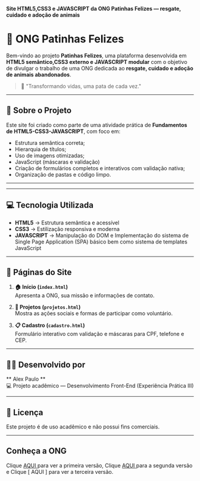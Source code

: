 **Site HTML5,CSS3 e JAVASCRIPT da ONG Patinhas Felizes — resgate, cuidado e adoção de animais**
# 🐾 ONG Patinhas Felizes

Bem-vindo ao projeto **Patinhas Felizes**, uma plataforma desenvolvida em **HTML5 semântico,CSS3 externo e JAVASCRIPT modular** com o objetivo de divulgar o trabalho de uma ONG dedicada ao **resgate, cuidado e adoção de animais abandonados**.

> 💛 "Transformando vidas, uma pata de cada vez."

---

## 📖 Sobre o Projeto

Este site foi criado como parte de uma atividade prática de **Fundamentos de HTML5-CSS3-JAVASCRIPT**, com foco em:
- Estrutura semântica correta;
- Hierarquia de títulos;
- Uso de imagens otimizadas;
- JavaScript (máscaras e validação)
- Criação de formulários completos e interativos com validação nativa;
- Organização de pastas e código limpo.

---


---

## 💻 Tecnologia Utilizada

- **HTML5** → Estrutura semântica e acessível
- **CSS3** → Estilização responsiva e moderna
- **JAVASCRIPT** → Manipulação do DOM e Implementação do sistema de Single Page Application (SPA) básico bem como sistema de templates JavaScript

---

## 📸 Páginas do Site

1. **🏠 Início (`index.html`)**  
   Apresenta a ONG, sua missão e informações de contato.

2. **💚 Projetos (`projetos.html`)**  
   Mostra as ações sociais e formas de participar como voluntário.

3. **📋 Cadastro (`cadastro.html`)**  
   Formulário interativo com validação e máscaras para CPF, telefone e CEP.


---
## 👩‍💻 Desenvolvido por

** Alex Paulo **  
💻 Projeto acadêmico — Desenvolvimento Front-End (Experiência Prática III)

---

## 🧾 Licença

Este projeto é de uso acadêmico e não possui fins comerciais.

---
## Conheça a ONG
Clique [ AQUI ]( https://alex-paulo.github.io/patinhas-felizes-html5/ ) para ver a primeira versão,
Clique [ AQUI ]( https://alex-paulo.github.io/patinhas-felizes-html5-css3/ ) para a segunda versão e 
Clique [ AQUI ] para ver a terceira versão.
